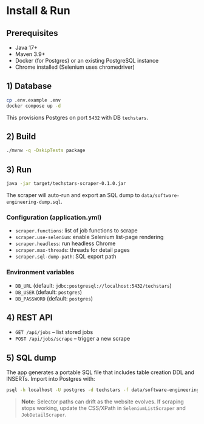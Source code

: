 # Install & Run

## Prerequisites
- Java 17+
- Maven 3.9+
- Docker (for Postgres) or an existing PostgreSQL instance
- Chrome installed (Selenium uses chromedriver)

## 1) Database
```bash
cp .env.example .env
docker compose up -d
```
This provisions Postgres on port `5432` with DB `techstars`.

## 2) Build
```bash
./mvnw -q -DskipTests package
```

## 3) Run
```bash
java -jar target/techstars-scraper-0.1.0.jar
```
The scraper will auto-run and export an SQL dump to `data/software-engineering-dump.sql`.

### Configuration (application.yml)
- `scraper.functions`: list of job functions to scrape
- `scraper.use-selenium`: enable Selenium list-page rendering
- `scraper.headless`: run headless Chrome
- `scraper.max-threads`: threads for detail pages
- `scraper.sql-dump-path`: SQL export path

### Environment variables
- `DB_URL` (default: `jdbc:postgresql://localhost:5432/techstars`)
- `DB_USER` (default: `postgres`)
- `DB_PASSWORD` (default: `postgres`)

## 4) REST API
- `GET /api/jobs` – list stored jobs
- `POST /api/jobs/scrape` – trigger a new scrape

## 5) SQL dump
The app generates a portable SQL file that includes table creation DDL and INSERTs. Import into Postgres with:
```bash
psql -h localhost -U postgres -d techstars -f data/software-engineering-dump.sql
```

> **Note:** Selector paths can drift as the website evolves. If scraping stops working, update the CSS/XPath in `SeleniumListScraper` and `JobDetailScraper`.
